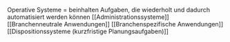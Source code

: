 Operative Systeme = beinhalten Aufgaben, die wiederholt und dadurch automatisiert werden können
[[Administrationssysteme]]
[[Branchenneutrale Anwendungen]]
[[Branchenspezifische Anwendungen]]
[[Dispositionssysteme (kurzfristige Planungsaufgaben)]]